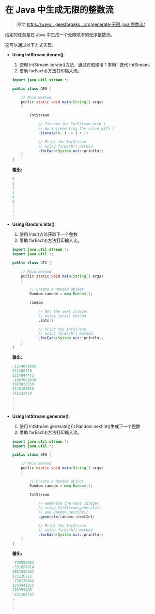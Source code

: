 # 在 Java 中生成无限的整数流

> 原文:[https://www . geesforgeks . org/generate-无限 java 整数流/](https://www.geeksforgeeks.org/generate-infinite-stream-of-integers-in-java/)

给定的任务是在 Java 中生成一个无限顺序的无序整数流。

这可以通过以下方式实现:

*   **Using IntStream.iterate()**:
    1.  使用 IntStream.iterate()方法，通过将值递增 1 来用 I 迭代 IntStream。
    2.  借助 forEach()方法打印输入流。

    ```java
    import java.util.stream.*;

    public class GFG {

        // Main method
        public static void main(String[] args)
        {

            IntStream

                // Iterate the IntStream with i
                // by incrementing the value with 1
                .iterate(0, i -> i + 1)

                // Print the IntStream
                // using forEach() method.
                .forEach(System.out::println);
        }
    }
    ```

    **输出:**

    ```java
    0
    1
    2
    3
    4
    5
    .
    .
    .

    ```

*   **Using Random.ints()**:
    1.  使用 ints()方法获取下一个整数
    2.  借助 forEach()方法打印输入流。

    ```java
    import java.util.stream.*;
    import java.util.*;

    public class GFG {

        // Main method
        public static void main(String[] args)
        {

            // Create a Random object
            Random random = new Random();

            random

                // Get the next integer
                // using ints() method
                .ints()

                // Print the IntStream
                // using forEach() method.
                .forEach(System.out::println);
        }
    }
    ```

    **输出:**

    ```java
    -1214876682
    911266110
    1224044471
    -1867062635
    1893822159
    1226183018
    741533414
    .
    .
    .

    ```

*   **Using IntStream.generate()**:
    1.  使用 IntStream.generate()和 Random.nextInt()生成下一个整数
    2.  借助 forEach()方法打印输入流。

    ```java
    import java.util.stream.*;
    import java.util.*;

    public class GFG {

        // Main method
        public static void main(String[] args)
        {

            // Create a Random object
            Random random = new Random();

            IntStream

                // Generate the next integer
                // using IntStream.generate()
                // and Random.nextInt()
                .generate(random::nextInt)

                // Print the IntStream
                // using forEach() method.
                .forEach(System.out::println);
        }
    }
    ```

    **输出:**

    ```java
    -798555363
    -531857014
    1861939261
    273120213
    -739170342
    1295941815
    870955405
    -631166457
    .
    .
    .

    ```